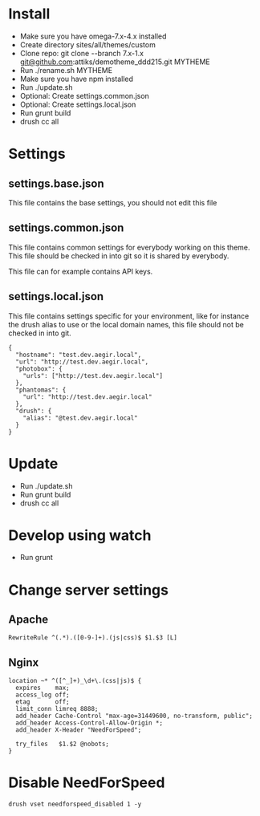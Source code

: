 # Install

- Make sure you have omega-7.x-4.x installed
- Create directory sites/all/themes/custom
- Clone repo: git clone --branch 7.x-1.x git@github.com:attiks/demotheme_ddd215.git MYTHEME
- Run ./rename.sh MYTHEME
- Make sure you have npm installed
- Run ./update.sh
- Optional: Create settings.common.json
- Optional: Create settings.local.json
- Run grunt build
- drush cc all

# Settings

## settings.base.json

This file contains the base settings, you should not edit this file

## settings.common.json

This file contains common settings for everybody working on this theme.  
This file should be checked in into git so it is shared by everybody.

This file can for example contains API keys.

## settings.local.json

This file contains settings specific for your environment, like for instance
the drush alias to use or the local domain names, this file should not be checked in into git.

```
{
  "hostname": "test.dev.aegir.local",
  "url": "http://test.dev.aegir.local",
  "photobox": {
    "urls": ["http://test.dev.aegir.local"]
  },
  "phantomas": {
    "url": "http://test.dev.aegir.local"
  },
  "drush": {
    "alias": "@test.dev.aegir.local"
  }
}

```

# Update

- Run ./update.sh
- Run grunt build
- drush cc all

# Develop using watch

- Run grunt

# Change server settings

## Apache

    RewriteRule ^(.*).([0-9-]+).(js|css)$ $1.$3 [L]

## Nginx

    location ~* ^([^_]+)_\d+\.(css|js)$ {
      expires    max;
      access_log off;
      etag       off;
      limit_conn limreq 8888;
      add_header Cache-Control "max-age=31449600, no-transform, public";
      add_header Access-Control-Allow-Origin *;
      add_header X-Header "NeedForSpeed";

      try_files   $1.$2 @nobots;
    }

# Disable NeedForSpeed

    drush vset needforspeed_disabled 1 -y
